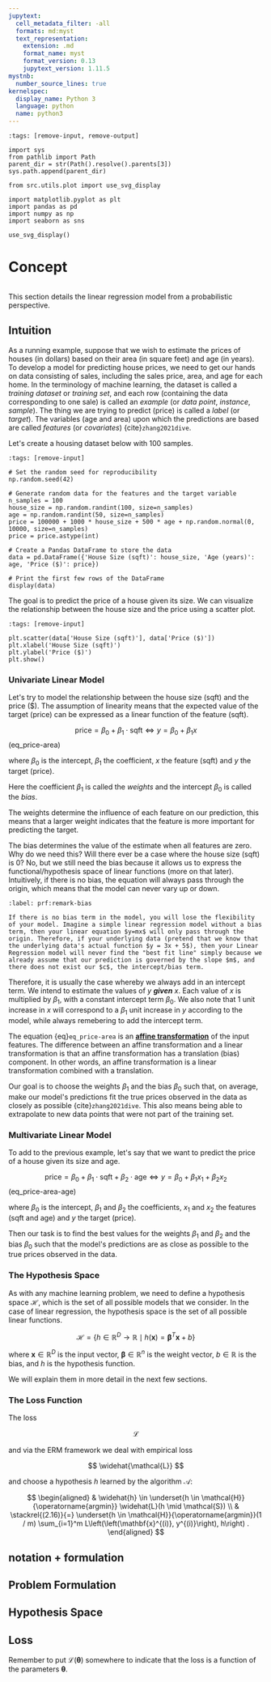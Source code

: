 ```yaml
---
jupytext:
  cell_metadata_filter: -all
  formats: md:myst
  text_representation:
    extension: .md
    format_name: myst
    format_version: 0.13
    jupytext_version: 1.11.5
mystnb:
  number_source_lines: true
kernelspec:
  display_name: Python 3
  language: python
  name: python3
---
```


```{code-cell} ipython3
:tags: [remove-input, remove-output]

import sys
from pathlib import Path
parent_dir = str(Path().resolve().parents[3])
sys.path.append(parent_dir)

from src.utils.plot import use_svg_display

import matplotlib.pyplot as plt
import pandas as pd
import numpy as np
import seaborn as sns

use_svg_display()
```

# Concept

```{contents}
```

This section details the linear regression model from a probabilistic perspective.

## Intuition

As a running example, suppose that we wish
to estimate the prices of houses (in dollars)
based on their area (in square feet) and age (in years).
To develop a model for predicting house prices,
we need to get our hands on data consisting of sales,
including the sales price, area, and age for each home.
In the terminology of machine learning,
the dataset is called a *training dataset* or *training set*,
and each row (containing the data corresponding to one sale)
is called an *example* (or *data point*, *instance*, *sample*).
The thing we are trying to predict (price)
is called a *label* (or *target*).
The variables (age and area)
upon which the predictions are based
are called *features* (or *covariates*) {cite}`zhang2021dive`.

Let's create a housing dataset below with $100$ samples.

```{code-cell} ipython3
:tags: [remove-input]

# Set the random seed for reproducibility
np.random.seed(42)

# Generate random data for the features and the target variable
n_samples = 100
house_size = np.random.randint(100, size=n_samples)
age = np.random.randint(50, size=n_samples)
price = 100000 + 1000 * house_size + 500 * age + np.random.normal(0, 10000, size=n_samples)
price = price.astype(int)

# Create a Pandas DataFrame to store the data
data = pd.DataFrame({'House Size (sqft)': house_size, 'Age (years)': age, 'Price ($)': price})

# Print the first few rows of the DataFrame
display(data)
```

The goal is to predict the price of a house given its size. We can visualize the
relationship between the house size and the price using a scatter plot.

```{code-cell} ipython3
:tags: [remove-input]

plt.scatter(data['House Size (sqft)'], data['Price ($)'])
plt.xlabel('House Size (sqft)')
plt.ylabel('Price ($)')
plt.show()
```

### Univariate Linear Model

Let's try to model the relationship between the house size (sqft) and the price ($). The assumption of linearity means that the expected value of the target (price) can be expressed as a
linear function of the feature (sqft).

$$
\text{price} = \beta_0 + \beta_1 \cdot \text{sqft} \iff y = \beta_0 + \beta_1 x
$$ (eq_price-area)

where $\beta_0$ is the intercept, $\beta_1$ the coefficient, $x$ the feature (sqft) and $y$ the target (price).

Here the coefficient $\beta_1$ is called the *weights* and the intercept $\beta_0$ is called the *bias*.

The weights determine the influence of each feature on our prediction, this means that
a larger weight indicates that the feature is more important for predicting the target.

The bias determines the value of the estimate when all features are zero. Why do we need this?
Will there ever be a case where the house size (sqft) is $0$? No, but we still need the bias because it allows us
to express the functional/hypothesis space of linear functions (more on that later). Intuitively,
if there is no bias, the equation will always pass through the origin, which means that the model
can never vary up or down.

```{prf:remark} Why do we need a bias?
:label: prf:remark-bias

If there is no bias term in the model, you will lose the flexibility of your model. Imagine a simple linear regression model without a bias term, then your linear equation $y=mx$ will only pass through the origin. Therefore, if your underlying data (pretend that we know that the underlying data's actual function $y = 3x + 5$), then your Linear Regression model will never find the "best fit line" simply because we already assume that our prediction is governed by the slope $m$, and there does not exist our $c$, the intercept/bias term.
```

Therefore, it is usually the case whereby we always add in an intercept term. We intend to estimate the values of $y$ ***given*** $x$. Each value of $x$ is multiplied by $\beta_{1}$, with a constant intercept term $\beta_{0}$. We also note that $1$ unit increase in $x$ will correspond to a $\beta_1$ unit increase in $y$ according to the model, while always remebering to add the intercept term.

The equation {eq}`eq_price-area` is an [**affine transformation**](https://en.wikipedia.org/wiki/Affine_transformation) of the input features. The difference between an affine transformation and a linear transformation is that an affine transformation has a translation (bias) component. In other words,
an affine transformation is a linear transformation combined with a translation.

Our goal is to choose
the weights $\beta_1$ and the bias $\beta_0$ such that, on average, make our model's predictions
fit the true prices observed in the data as closely as possible {cite}`zhang2021dive`.
This also means being able to extrapolate to new data points that were not part of the training set.

### Multivariate Linear Model

To add to the previous example, let's say that we want to predict the price of a house given its size and age.

$$
\text{price} = \beta_0 + \beta_1 \cdot \text{sqft} + \beta_2 \cdot \text{age} \iff y = \beta_0 + \beta_1 x_1 + \beta_2 x_2
$$ (eq_price-area-age)

where $\beta_0$ is the intercept, $\beta_1$ and $\beta_2$ the coefficients, $x_1$ and $x_2$ the features (sqft and age) and $y$ the target (price).

Then our task is to find the best values for the weights $\beta_1$ and $\beta_2$ and the bias $\beta_0$ such that the model's predictions are as close as possible to the true prices observed in the data.

### The Hypothesis Space

As with any machine learning problem, we need to define a hypothesis space $\mathcal{H}$, which is the set of all possible models that we consider. In the case of linear regression, the hypothesis space is the set of all possible linear functions.

$$
\mathcal{H} = \{ h \in \mathbb{R}^{D} \rightarrow \mathbb{R} \mid h(\mathbf{x}) = \mathbf{\beta}^T \mathbf{x} + b \}
$$

where $\mathbf{x} \in \mathbb{R}^{D}$ is the input vector, $\mathbf{\beta} \in \mathbb{R}^n$ is the weight vector, $b \in \mathbb{R}$ is the bias, and $h$ is the hypothesis function.

We will explain them in more detail in the next few sections.

### The Loss Function

The loss

$$
\mathcal{L}
$$

and via the ERM framework we deal with empirical loss

$$
\widehat{\mathcal{L}}
$$

and choose a hypothesis $h$ learned by the algorithm $\mathcal{A}$:

$$
\begin{aligned}
& \widehat{h} \in \underset{h \in \mathcal{H}}{\operatorname{argmin}} \widehat{L}(h \mid \mathcal{S}) \\
& \stackrel{(2.16)}{=} \underset{h \in \mathcal{H}}{\operatorname{argmin}}(1 / m) \sum_{i=1}^m L\left(\left(\mathbf{x}^{(i)}, y^{(i)}\right), h\right) .
\end{aligned}
$$

## notation + formulation



## Problem Formulation



## Hypothesis Space

## Loss

Remember to put $\mathcal{L}(\boldsymbol{\theta})$ somewhere to indicate that the loss is a function of the parameters $\boldsymbol{\theta}$.